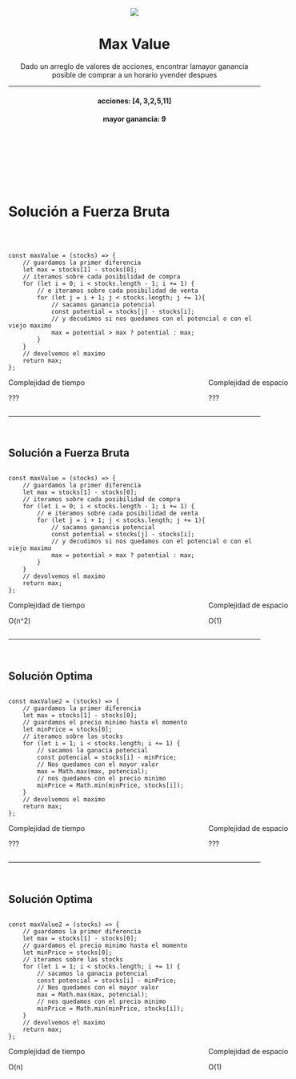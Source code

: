 


<p align='center'>
        <img src='https://static.wixstatic.com/media/85087f_0d84cbeaeb824fca8f7ff18d7c9eaafd~mv2.png/v1/fill/w_160,h_30,al_c,q_85,usm_0.66_1.00_0.01/Logo_completo_Color_1PNG.webp' </img>
</p>


<h1 align='center'>Max Value</h1>

<div>
<p align='center'>Dado un arreglo de valores de acciones, encontrar lamayor ganancia posible de comprar a un horario yvender despues</p>
<hr>


<h4 align='center'>
acciones: [4, 3,2,5,11]
</h4>
<h4 align='center'>
mayor ganancia: 9
</h4>
</div>
<br/>
<br/>
<br/>
<br/>
<br/>
<br/>
<h1>Solución a Fuerza Bruta</h1>
<br/>
<pre><code>
const maxValue = (stocks) => {
    // guardamos la primer diferencia
    let max = stocks[1] - stocks[0];
    // iteramos sobre cada posibilidad de compra
    for (let i = 0; i < stocks.length - 1; i += 1) {
        // e iteramos sobre cada posibilidad de venta
        for (let j = i + 1; j < stocks.length; j += 1){
            // sacamos ganancia potencial
            const potential = stocks[j] - stocks[i];
            // y decudimos si nos quedamos con el potencial o con el viejo maximo      
            max = potential > max ? potential : max;    
        }  
    }
    // devolvemos el maximo
    return max;
};
</code></pre>

<div style="display:grid ;justify-content: space-evenly; grid-template-columns: 400px 400px ;">
    <div >
        Complejidad de tiempo
            <p>???</p>
    </div>
    <div >
        Complejidad de espacio
            <p>???</p>
    </div>
</div>
<hr>
<br/>
<h2>Solución a Fuerza Bruta</h2>
<pre><code>
const maxValue = (stocks) => {
    // guardamos la primer diferencia
    let max = stocks[1] - stocks[0];
    // iteramos sobre cada posibilidad de compra
    for (let i = 0; i < stocks.length - 1; i += 1) {
        // e iteramos sobre cada posibilidad de venta
        for (let j = i + 1; j < stocks.length; j += 1){
            // sacamos ganancia potencial
            const potential = stocks[j] - stocks[i];
            // y decudimos si nos quedamos con el potencial o con el viejo maximo      
            max = potential > max ? potential : max;    
        }  
    }
    // devolvemos el maximo
    return max;
};
</code></pre>

<div style="display:grid ;justify-content: space-evenly; grid-template-columns: 400px 400px ;">
    <div >
        Complejidad de tiempo
            <p>O(n^2)</p>
    </div>
    <div >
        Complejidad de espacio
            <p>O(1)</p>
    </div>
</div>

<hr>
<br/>
<h2>Solución Optima</h2>
<pre><code>
const maxValue2 = (stocks) => {
    // guardamos la primer diferencia
    let max = stocks[1] - stocks[0];
    // guardamos el precio minimo hasta el momento
    let minPrice = stocks[0];
    // iteramos sobre las stocks
    for (let i = 1; i < stocks.length; i += 1) {
        // sacamos la ganacia potencial
        const potencial = stocks[i] - minPrice;
        // Nos quedamos con el mayor valor    
        max = Math.max(max, potencial);
        // nos quedamos con el precio minimo    
        minPrice = Math.min(minPrice, stocks[i]);
    }
    // devolvemos el maximo
    return max;
};
</code></pre>

<div style="display:grid ;justify-content: space-evenly; grid-template-columns: 400px 400px ;">
    <div >
        Complejidad de tiempo
            <p>???</p>
    </div>
    <div >
        Complejidad de espacio
            <p>???</p>
    </div>
</div>

<hr>
<br/>
<h2>Solución Optima</h2>
<pre><code>
const maxValue2 = (stocks) => {
    // guardamos la primer diferencia
    let max = stocks[1] - stocks[0];
    // guardamos el precio minimo hasta el momento
    let minPrice = stocks[0];
    // iteramos sobre las stocks
    for (let i = 1; i < stocks.length; i += 1) {
        // sacamos la ganacia potencial
        const potencial = stocks[i] - minPrice;
        // Nos quedamos con el mayor valor    
        max = Math.max(max, potencial);
        // nos quedamos con el precio minimo    
        minPrice = Math.min(minPrice, stocks[i]);
    }
    // devolvemos el maximo
    return max;
};
</code></pre>

<div style="display:grid ;justify-content: space-evenly; grid-template-columns: 400px 400px ;">
    <div >
        Complejidad de tiempo
            <p>O(n)</p>
    </div>
    <div >
        Complejidad de espacio
            <p>O(1)</p>
    </div>
</div>
